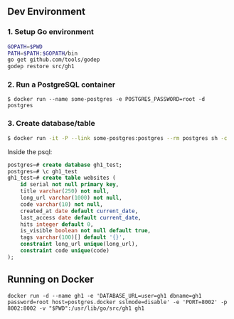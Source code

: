 ## Dev Environment

### 1. Setup Go environment

```sh
GOPATH=$PWD
PATH=$PATH:$GOPATH/bin
go get github.com/tools/godep
godep restore src/gh1
```

### 2. Run a PostgreSQL container

```
$ docker run --name some-postgres -e POSTGRES_PASSWORD=root -d postgres
```

### 3. Create database/table

```bash
$ docker run -it -P --link some-postgres:postgres --rm postgres sh -c 'exec psql -h "$POSTGRES_PORT_5432_TCP_ADDR" -p "$POSTGRES_PORT_5432_TCP_PORT" -U postgres'
```

Inside the psql:

```sql
postgres=# create database gh1_test;
postgres=# \c gh1_test
gh1_test=# create table websites (
    id serial not null primary key,
    title varchar(250) not null,
    long_url varchar(1000) not null,
    code varchar(10) not null,
    created_at date default current_date,
    last_access date default current_date,
    hits integer default 0,
    is_visible boolean not null default true,
    tags varchar(100)[] default '{}',
    constraint long_url unique(long_url),
    constraint code unique(code)
);
```

## Running on Docker

```
docker run -d --name gh1 -e 'DATABASE_URL=user=gh1 dbname=gh1 password=root host=postgres.docker sslmode=disable' -e 'PORT=8002' -p 8002:8002 -v "$PWD":/usr/lib/go/src/gh1 gh1
```
